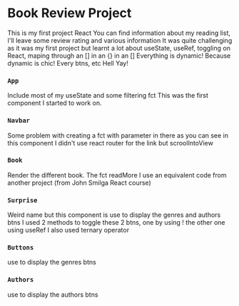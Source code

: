 # Book Review Project

This is my first project React
You can find information about my reading list, I'll leave some review rating and various information
It was quite challenging as it was my first project but learnt a lot about useState, useRef, toggling on React, maping through an [] in an {} in an []
Everything is dynamic! Because dynamic is chic! Every btns, etc
Hell Yay!

### `App`

Include most of my useState and some filtering fct
This was the first component I started to work on.

### `Navbar`

Some problem with creating a fct with parameter in there as you can see in this component
I didn't use react router for the link but scroolIntoView

### `Book`

Render the different book. The fct readMore I use an equivalent code from another project (from John Smilga React course)

### `Surprise`

Weird name but this component is use to display the genres and authors btns
I used 2 methods to toggle these 2 btns, one by using ! the other one using useRef
I also used ternary operator

### `Buttons`

use to display the genres btns

### `Authors`

use to display the authors btns
